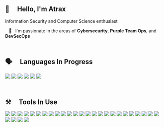 ## 👋  &nbsp;&nbsp;&nbsp; Hello, I'm Atrax

Information Security and Computer Science enthusiast

&nbsp;&nbsp; 🌱 &nbsp; I'm passionate in the areas of **Cybersecurity**, **Purple Team Ops**, and **DevSecOps**


<br/>

<!-- ## GitHub stats :chart_with_upwards_trend: -->
<!-- https://github.com/anuraghazra/github-readme-stats -->
<!-- [![Top Langs](https://github-readme-stats.vercel.app/api/top-langs/?username=ernestang98&langs_count=3)](https://github.com/anuraghazra/github-readme-stats) -->
<!-- ![Anurag's GitHub stats](https://github-readme-stats.vercel.app/api?username=ernestang98&show_icons=true) -->
<!-- [![Top Langs](https://github-readme-stats.vercel.app/api/top-langs/?username=ernestang98&layout=compact)](https://github.com/anuraghazra/github-readme-stats) -->
<!-- ![Anurag's GitHub stats](https://github-readme-stats.vercel.app/api?username=ernestang98&hide=contribs&show_icons=true) -->

## 🗣️ &nbsp;&nbsp;&nbsp; Languages In Progress

![](https://img.icons8.com/color/64/python--v1.png) 
![](https://img.icons8.com/color/64/c-programming.png)
![](https://img.icons8.com/color/64/java-coffee-cup-logo--v1.png) 
![](https://img.icons8.com/color/64/html-5--v1.png)
![](https://img.icons8.com/color/64/javascript--v1.png)
![](https://cdn4.iconfinder.com/data/icons/logos-3/568/php-logo-64.png)

<br/>

## ⚒️ &nbsp;&nbsp;&nbsp; Tools In Use

![](https://img.icons8.com/fluency/64/node-js.png)
![](https://github.com/atraxsrc/bots/blob/main/icons8-kali-linux-100.png)
![](https://cdn4.iconfinder.com/data/icons/logos-brands-5/24/flask-64.png)
![](https://cdn0.iconfinder.com/data/icons/logos-brands-in-colors/128/react_color-64.png)
![](https://img.icons8.com/color/64/redux.png)
![](https://cdn.icon-icons.com/icons2/2148/PNG/64/nextjs_icon_132160.png)
![](https://cdn4.iconfinder.com/data/icons/logos-and-brands/512/21_Angular_logo_logos-64.png)
![](https://img.icons8.com/color/64/vue-js.png)
![](https://cdn.icon-icons.com/icons2/2699/PNG/64/nuxtjs_logo_icon_170906.png)
![](https://img.icons8.com/color/64/android-studio--v3.png)
![](https://img.icons8.com/color/64/flutter.png)
![](https://cdn.icon-icons.com/icons2/2415/PNG/64/ionic_original_logo_icon_146462.png)
![](https://img.icons8.com/color/64/tensorflow.png)
![](https://cdn.icon-icons.com/icons2/2699/PNG/64/pytorch_logo_icon_170820.png)
![](https://cdn.icon-icons.com/icons2/2699/PNG/64/opencv_logo_icon_170887.png)
![](https://cdn1.iconfinder.com/data/icons/logotypes/32/github-64.png)
![](https://cdn.icon-icons.com/icons2/2415/PNG/64/docker_plain_logo_icon_146554.png)
![](https://cdn.icon-icons.com/icons2/2699/PNG/64/kubernetes_logo_icon_168359.png)
![](https://cdn.icon-icons.com/icons2/1159/PNG/64/linux_81610.png)
![](https://cdn.icon-icons.com/icons2/70/PNG/64/ubuntu_14143.png)
![](https://img.icons8.com/color/64/kali-linux.png)
![](https://img.icons8.com/plasticine/64/bash.png)
![](https://img.icons8.com/color/64/powershell.png)
![](https://img.icons8.com/fluency/64/unity.png)
![](https://cdn.icon-icons.com/icons2/2699/PNG/64/sqlite_logo_icon_169724.png)
![](https://img.icons8.com/color/64/mysql-logo.png)
![](https://img.icons8.com/color/64/mongodb.png)
![](https://cdn.icon-icons.com/icons2/2415/PNG/64/redis_original_logo_icon_146368.png)
![](https://img.icons8.com/color/64/firebase.png)


<br/>


